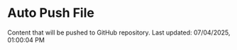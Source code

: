 # Auto Push File

Content that will be pushed to GitHub repository.
Last updated: 07/04/2025, 01:00:04 PM
